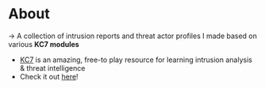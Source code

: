 # About
-> A collection of intrusion reports and threat actor profiles I made based on various **KC7 modules**
- [KC7](https://kc7cyber.com) is an amazing, free-to play resource for 
learning intrusion analysis & threat intelligence
- Check it out [here](https://kc7cyber.com)!
